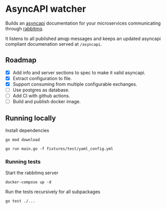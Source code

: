 # AsyncAPI watcher

Builds an [asyncapi](https://www.asyncapi.com/) documentation for your microservices
communicating through [rabbitmq](https://www.rabbitmq.com/).

It listens to all published amqp messages and keeps an updated asyncapi
compliant documenation served at `/asyncapi`.

## Roadmap

- [x] Add info and server sections to spec to make it valid asyncapi.
- [x] Extract configuration to file.
- [x] Support consuming from multiple configurable exchanges.
- [ ] Use postgres as database.
- [ ] Add CI with github actions.
- [ ] Build and publish docker image.

## Running locally

Install dependencies
```
go mod download
```

```
go run main.go -f fixtures/test/yaml_config.yml
```

### Running tests

Start the rabbitmq server

```
docker-compose up -d
```

Run the tests recursively for all subpackages

```
go test ./...
```
